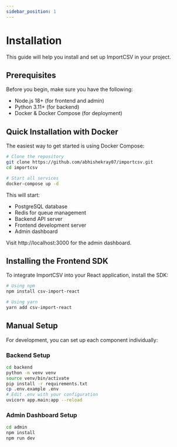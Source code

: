 ```yaml
---
sidebar_position: 1
---
```


# Installation

This guide will help you install and set up ImportCSV in your project.

## Prerequisites

Before you begin, make sure you have the following:

- Node.js 18+ (for frontend and admin)
- Python 3.11+ (for backend)
- Docker & Docker Compose (for deployment)

## Quick Installation with Docker

The easiest way to get started is using Docker Compose:

```bash
# Clone the repository
git clone https://github.com/abhishekray07/importcsv.git
cd importcsv

# Start all services
docker-compose up -d
```

This will start:
- PostgreSQL database
- Redis for queue management
- Backend API server
- Frontend development server
- Admin dashboard

Visit http://localhost:3000 for the admin dashboard.

## Installing the Frontend SDK

To integrate ImportCSV into your React application, install the SDK:

```bash
# Using npm
npm install csv-import-react

# Using yarn
yarn add csv-import-react
```

## Manual Setup

For development, you can set up each component individually:

### Backend Setup

```bash
cd backend
python -m venv venv
source venv/bin/activate
pip install -r requirements.txt
cp .env.example .env
# Edit .env with your configuration
uvicorn app.main:app --reload
```

### Admin Dashboard Setup

```bash
cd admin
npm install
npm run dev
```
